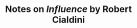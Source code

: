 ---
title: Notes on _Influence_ by Robert Cialdini
layout: redirect
sitemap: false
redirect_to:  /books/Influence
tags: [book]
---